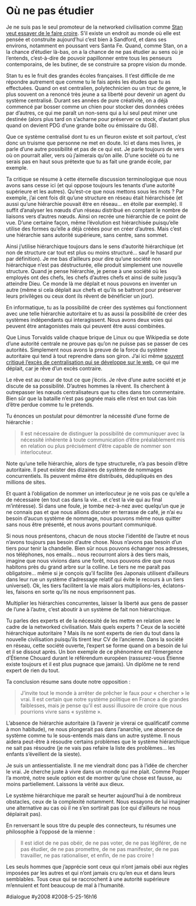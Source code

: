 # Où ne pas étudier

Je ne suis pas le seul promoteur de la networked civilisation comme [Stan veut essayer de le faire croire](non-je-n%e2%80%99ai-pas-arrete-de-bloguer/#comment-54584.md). S’il existe un endroit au monde où elle est pensée et construite aujourd’hui c’est bien à Sandford, et dans ses environs, notamment en poussant vers Santa Fe. Quand, comme Stan, on a la chance d’étudier là-bas, on a la chance de ne pas étudier au sens où je l’entends, c’est-à-dire de pouvoir papillonner entre tous les penseurs contemporains, de les butiner, de se construire sa propre vision du monde.

Stan tu es le fruit des grandes écoles françaises. Il t’est difficile de me répondre autrement que comme tu le fais après les études que tu as effectuées. Quand on est centralien, polytechnicien ou un truc de genre, le plus souvent on a renoncé très jeune a sa liberté pour devenir un agent du système centralisé. Durant ses années de pure créativité, on a déjà commencé par bosser comme un chien pour stocker des données créées par d’autres, ce qui me paraît un non-sens qui a lui seul peut miner une destinée (alors plus tard on s’acharne pour préserver ce stock, d’autant plus quand on devient PDG d’une grande boîte ou émissaire du G8).

Que ce système centralisé dont tu es un fleuron existe et soit partout, c’est donc un truisme que personne ne met en doute. Ici et dans mes livres, je parle d’une autre possibilité et pas de ce qui est. Je parle toujours de vers où on pourrait aller, vers où j’aimerais qu’on aille. D’une société où tu ne serais pas en haut sous prétexte que tu as fait une grande école, par exemple.

Ta critique se résume à cette éternelle discussion terminologique que nous avons sans cesse ici (et qui oppose toujours les tenants d’une autorité supérieure et les autres). Qu’est-ce que nous mettons sous les mots ? Par exemple, j’ai cent fois dit qu’une structure en réseau était hiérarchisée (et aussi qu’une hiérarchie pouvait être en réseau… en étoile par exemple). Il suffit d’analyser les nœuds d’un réseau distribué en comptant le nombre de liaisons vers d’autres nœuds. Ainsi on recrée une hiérarchie de ce point de vue. D’une certaine façon, même l’évolution est hiérarchisée puisqu’elle utilise des formes qu’elle a déjà créées pour en créer d’autres. Mais c’est une hiérarchie sans autorité supérieure, sans centre, sans sommet.

Ainsi j’utilise hiérarchique toujours dans le sens d’autorité hiérarchique (et non de structure car tout est plus ou moins structuré… sauf le hasard pur par définition). Je me bas d’ailleurs pour dire qu’une société non hiérarchique n’est pas déstructurée, elle produit simplement une nouvelle structure. Quand je pense hiérarchie, je pense à une société où les employés ont des chefs, les chefs d’autres chefs et ainsi de suite jusqu’à atteindre Dieu. Ce monde là me déplait et nous pouvons en inventer un autre (même si cela déplait aux chefs et qu’ils se battront pour préserver leurs privilèges ou ceux dont ils rêvent de bénéficier un jour).

En informatique, tu as la possibilité de créer des systèmes qui fonctionnent avec une telle hiérarchie autoritaire et tu as aussi la possibilité de créer des systèmes indépendants qui interagissent. Nous avons deux voies qui peuvent être antagonistes mais qui peuvent être aussi combinées.

Que Linus Torvalds valide chaque brique de Linux ou que Wikipedia se dote d’une autorité centrale ne prouve pas qu’on ne puisse pas se passer de ces autorités. Simplement nous avons la preuve de la force du système autoritaire qui tend à tout reprendre dans son giron. J’ai ici même [souvent critiqué l’excès de centralisation qui se développe sur le web](../../2007/7/hypercentralisation.md), ce qui me déplait, car je rêve d’un excès contraire.

Le rêve est au cœur de tout ce que j’écris. Je rêve d’une autre société et je discute de sa possibilité. D’autres hommes la rêvent. Ils cherchent à outrepasser les nœuds centralisateurs que tu cites dans ton commentaire. Bien sûr que la bataille n’est pas gagnée mais elle n’est en tout cas loin d’être perdue comme tu le prétends.

Tu énonces un postulat pour démontrer la nécessité d’une forme de hiérarchie :

> Il est nécessaire de distinguer la possibilité de communiquer avec la nécessité inhérente à toute communication d’être préalablement mis en relation ou plus précisément d’être capable de nommer son interlocuteur.

Note qu’une telle hiérarchie, alors de type structurelle, n’a pas besoin d’être autoritaire. Il peut exister des dizaines de système de nommages concurrentiels. Ils peuvent même être distribués, dédupliqués en des millions de sites.

Et quant à l’obligation de nommer un interlocuteur je ne vois pas ce qu’elle a de nécessaire (en tout cas dans la vie… et c’est la vie qui au final m’intéresse). Si dans une foule, je tombe nez-à-nez avec quelqu’un que je ne connais pas et que nous allions discuter en terrasse de café, je n’ai eu besoin d’aucun système de nommage, nous pouvons même nous quitter sans nous être présenté, et nous avons pourtant communiqué.

Si nous nous présentons, chacun de nous stocke l’identité de l’autre et nous n’avons toujours pas besoin d’autre chose. Nous n’avons pas besoin d’un tiers pour tenir la chandelle. Bien sûr nous pouvons échanger nos adresses, nos téléphones, nos emails… nous recourront alors à des tiers mais, imagine que nous vivions dans une forêt, nous pouvons dire que nous habitons près du grand arbre sur la colline. Le tiers ne me paraît pas obligatoire… même si je conçois qu’il facilite (les Japonais utilisent d’ailleurs dans leur rue un système d’adressage relatif qui évite le recours à un tiers universel). Ok, les tiers facilitent la vie mais alors multiplions-les, éclatons-les, faisons en sorte qu’ils ne nous emprisonnent pas.

Multiplier les hiérarchies concurrentes, laisser la liberté aux gens de passer de l’une à l’autre, c’est aboutir à un système de fait non hiérarchique.

Tu parles des experts et de la nécessité de les mettre en relation avec le cadre de la networked civilisation. Mais quels experts ? Ceux de la société hiérarchique autoritaire ? Mais ils ne sont experts de rien du tout dans la nouvelle civilisation puisqu’ils tirent leur CV de l’ancienne. Dans la société en réseau, cette société ouverte, l’expert se forme quand on a besoin de lui et il se dissout après. Un bon exemple de ce phénomène est l’émergence d’Étienne Chouard durant le référendum européen (rassurez-vous Étienne existe toujours et il est plus pugnace que jamais). Un diplôme ne te rend expert de rien du tout.

Ta conclusion résume sans doute notre opposition :

> J’invite tout le monde à arrêter de prêcher le faux pour « chercher » le vrai. Il est certain que notre système politique en France a de grandes faiblesses, mais je pense qu’il est aussi illusoire de croire que nous pourrions vivre sans « système ».

L’absence de hiérarchie autoritaire (à l’avenir je virerai ce qualificatif comme à mon habitude), ne nous plongerait pas dans l’anarchie, une absence de système comme tu le sous-entends mais dans un autre système. Il nous aidera peut-être à résoudre certains problèmes que le système hiérarchique ne sait pas résoudre (je ne vais pas refaire la liste des problèmes… les enfants s’éveillent de la sieste).

Je suis un antiessentialiste. Il ne me viendrait donc pas à l’idée de chercher le vrai. Je cherche juste à vivre dans un monde qui me plait. Comme Popper l’a montré, notre seule option est de montrer qu’une chose est fausse, au moins partiellement. Laissons la vérité aux dieux.

Le système hiérarchique me paraît se heurter aujourd’hui à de nombreux obstacles, ceux de la complexité notamment. Nous essayons de lui imaginer une alternative au cas où il ne s’en sortirait pas (ce qui d’ailleurs ne nous déplairait pas).

En renversant le sous titre du peuple des connecteurs, tu résumes une philosophie à l’opposé de la mienne :

> Il est idiot de ne pas obéir, de ne pas voter, de ne pas légiférer, de ne pas étudier, de ne pas promettre, de ne pas manifester, de ne pas travailler, ne pas rationaliser, et enfin, de ne pas croire !

Les seuls hommes que j’apprécie sont ceux qui n’ont jamais obéi aux règles imposées par les autres et qui n’ont jamais cru qu’en eux et dans leurs semblables. Tous ceux qui se raccrochent à une autorité supérieure m’ennuient et font beaucoup de mal à l’humanité.

#dialogue #y2008 #2008-5-25-16h16
